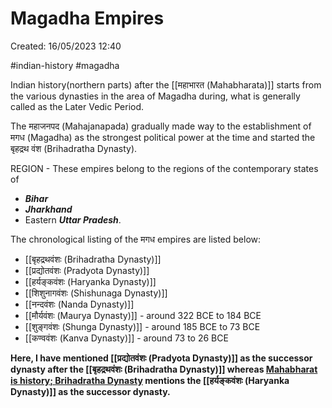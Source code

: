 # Magadha Empires

Created: 16/05/2023 12:40

#indian-history #magadha

Indian history(northern parts) after the [[महाभारत (Mahabharata)]] starts from the various dynasties in the area of Magadha during, what is generally called as the Later Vedic Period.

The महाजनपद (Mahajanapada) gradually made way to the establishment of मगध (Magadha) as the strongest political power at the time and started the बृहद्रथ वंश (Brihadratha Dynasty).


REGION - These empires belong to the regions of the contemporary states of
- ___Bihar___
- ___Jharkhand___
- Eastern ___Uttar Pradesh___.

The chronological listing of the मगध empires are listed below:

- [[बृहद्रथवंशः (Brihadratha Dynasty)]]
- [[प्रद्योतवंशः (Pradyota Dynasty)]]
- [[हर्यङ्कवंशः (Haryanka Dynasty)]]
- [[शिशुनागवंशः (Shishunaga Dynasty)]]
- [[नन्दवंशः (Nanda Dynasty)]]
- [[मौर्यवंशः (Maurya Dynasty)]] - around 322 BCE to 184 BCE
- [[शुङ्गवंशः (Shunga Dynasty)]] - around 185 BCE to 73 BCE
- [[कण्ववंशः (Kanva Dynasty)]] - around 73 to 26 BCE

__Here, I have mentioned [[प्रद्योतवंशः (Pradyota Dynasty)]] as the successor dynasty after the [[बृहद्रथवंशः (Brihadratha Dynasty)]] whereas [Mahabharat is history; Brihadratha Dynasty](https://www.youtube.com/watch?v=d5FPyKxUFjo) mentions the [[हर्यङ्कवंशः (Haryanka Dynasty)]] as the successor dynasty.__